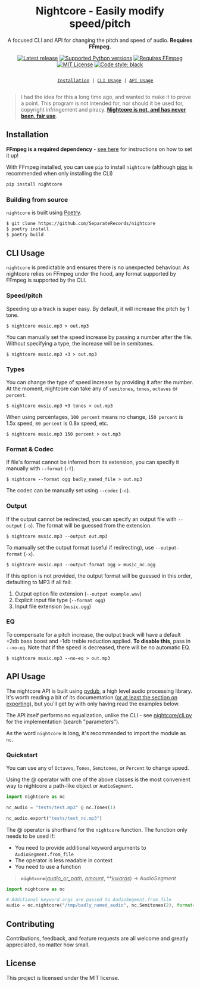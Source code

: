 <div align="center">

<h1>Nightcore - Easily modify speed/pitch</h1>

<p>
A focused CLI and API for changing the pitch and speed of audio. <b>Requires FFmpeg.</b>
</p>

[![Latest release](https://img.shields.io/pypi/v/nightcore?color=blue)](https://pypi.org/project/nightcore)
[![Supported Python versions](https://img.shields.io/pypi/pyversions/nightcore?color=364ed6)](https://python.org)
[![Requires FFmpeg](https://img.shields.io/badge/requires-FFmpeg-721d78)](https://ffmpeg.org)
[![MIT License](https://img.shields.io/pypi/l/nightcore?color=460611)](https://github.com/SeparateRecords/nightcore/blob/master/LICENSE)
[![Code style: black](https://img.shields.io/badge/code%20style-black-000.svg)](https://github.com/psf/black)

<p>
  <code>
    <a href="#install">Installation</a> | <a href="#cli">CLI Usage</a> | <a href="#api">API Usage</a>
  </code>
</p>

</div>

> I had the idea for this a long time ago, and wanted to make it to prove a point. This program is not intended for, nor should it be used for, copyright infringement and piracy. [**Nightcore is not, and has never been, fair use**](https://www.avvo.com/legal-answers/does-making-a--nightcore--version-of-a-song--speed-2438914.html).

<a name="install"></a>

## Installation

**FFmpeg is a required dependency** - [see here](https://github.com/jiaaro/pydub#getting-ffmpeg-set-up) for instructions on how to set it up!

With FFmpeg installed, you can use `pip` to install `nightcore` (although [pipx](https://pipxproject.github.io/pipx/) is recommended when only installing the CLI)

```sh
pip install nightcore
```

### Building from source

`nightcore` is built using [Poetry](https://poetry.eustace.io).

```sh
$ git clone https://github.com/SeparateRecords/nightcore
$ poetry install
$ poetry build
```

<a name="cli"></a>

## CLI Usage

`nightcore` is predictable and ensures there is no unexpected behaviour. As nightcore relies on FFmpeg under the hood, any format supported by FFmpeg is supported by the CLI.

### Speed/pitch

Speeding up a track is super easy. By default, it will increase the pitch by 1 tone.

```console
$ nightcore music.mp3 > out.mp3
```

You can manually set the speed increase by passing a number after the file. Without specifying a type, the increase will be in semitones.

```console
$ nightcore music.mp3 +3 > out.mp3
```

### Types

You can change the type of speed increase by providing it after the number. At the moment, nightcore can take any of `semitones`, `tones`, `octaves` or `percent`.

```console
$ nightcore music.mp3 +3 tones > out.mp3
```

When using percentages, `100 percent` means no change, `150 percent` is 1.5x speed, `80 percent` is 0.8x speed, etc.

```console
$ nightcore music.mp3 150 percent > out.mp3
```

### Format & Codec

If file's format cannot be inferred from its extension, you can specify it manually with `--format` (`-f`).

```console
$ nightcore --format ogg badly_named_file > out.mp3
```

The codec can be manually set using `--codec` (`-c`).

### Output

If the output cannot be redirected, you can specify an output file with `--output` (`-o`). The format will be guessed from the extension.

```console
$ nightcore music.mp3 --output out.mp3
```

To manually set the output format (useful if redirecting), use `--output-format` (`-x`).

```console
$ nightcore music.mp3 --output-format ogg > music_nc.ogg
```

If this option is not provided, the output format will be guessed in this order, defaulting to MP3 if all fail:

1. Output option file extension (`--output example.wav`)
2. Explicit input file type (`--format ogg`)
3. Input file extension (`music.ogg`)

### EQ

To compensate for a pitch increase, the output track will have a default +2db bass boost and -1db treble reduction applied. **To disable this**, pass in `--no-eq`. Note that if the speed is decreased, there will be no automatic EQ.

```console
$ nightcore music.mp3 --no-eq > out.mp3
```

<a name="api"></a>

## API Usage

The nightcore API is built using [pydub](http://pydub.com), a high level audio processing library. It's worth reading a bit of its documentation ([or at least the section on exporting](https://github.com/jiaaro/pydub/blob/master/API.markdown#audiosegmentexport)), but you'll get by with only having read the examples below.

The API itself performs no equalization, unlike the CLI - see [nightcore/cli.py](nightcore/cli.py) for the implementation (search "parameters").

As the word `nightcore` is long, it's recommended to import the module as `nc`.

### Quickstart

You can use any of `Octaves`, `Tones`, `Semitones`, or `Percent` to change speed.

Using the @ operator with one of the above classes is the most convenient way to nightcore a path-like object or `AudioSegment`.

```python
import nightcore as nc

nc_audio = "tests/test.mp3" @ nc.Tones(1)

nc_audio.export("tests/test_nc.mp3")
```

The @ operator is shorthand for the `nightcore` function. The function only needs to be used if:

- You need to provide additional keyword arguments to `AudioSegment.from_file`
- The operator is less readable in context
- You need to use a function

> **`nightcore`**(*<abbr title="An AudioSegment or PathLike object">audio_or_path</abbr>*, *<abbr title="An int, float, or RelativeChange subclass (see above)">amount</abbr>*, \*\**<abbr title="Additional keyword arguments passed to AudioSegment.from_file if the first argument is not an AudioSegment">kwargs</abbr>*) -> *AudioSegment*

```python
import nightcore as nc

# Additional keyword args are passed to AudioSegment.from_file
audio = nc.nightcore("/tmp/badly_named_audio", nc.Semitones(2), format="ogg")
```

## Contributing

Contributions, feedback, and feature requests are all welcome and greatly appreciated, no matter how small.

## License

This project is licensed under the MIT license.
